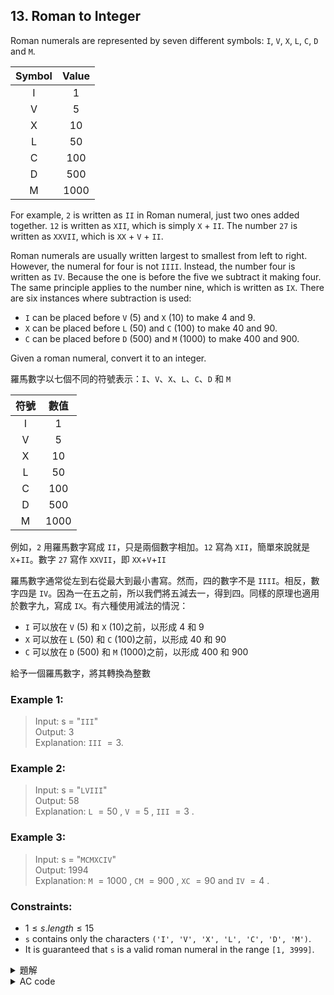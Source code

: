 ## 13. Roman to Integer  

Roman numerals are represented by seven different symbols: `I`, `V`, `X`, `L`, `C`, `D` and `M`.  

| Symbol | Value |
|:------:|:-----:|
|   I    |   1   |
|   V    |   5   |
|   X    |  10   |
|   L    |  50   |
|   C    |  100  |
|   D    |  500  |
|   M    | 1000  |

For example, `2` is written as `II` in Roman numeral, just two ones added together. `12` is written as `XII`, which is simply `X` + `II`. The number `27` is written as `XXVII`, which is `XX` + `V` + `II`.  

Roman numerals are usually written largest to smallest from left to right. However, the numeral for four is not `IIII`. Instead, the number four is written as `IV`. Because the one is before the five we subtract it making four. The same principle applies to the number nine, which is written as `IX`. There are six instances where subtraction is used:  

* `I` can be placed before `V` (5) and `X` (10) to make 4 and 9.  
* `X` can be placed before `L` (50) and `C` (100) to make 40 and 90.  
* `C` can be placed before `D` (500) and `M` (1000) to make 400 and 900.  

Given a roman numeral, convert it to an integer.  

羅馬數字以七個不同的符號表示：`I`、`V`、`X`、`L`、`C`、`D` 和 `M`  

| 符號 | 數值 |
|:----:|:----:|
|  I   |  1   |
|  V   |  5   |
|  X   |  10  |
|  L   |  50  |
|  C   | 100  |
|  D   | 500  |
|  M   | 1000 |

例如，`2` 用羅馬數字寫成 `II`，只是兩個數字相加。`12` 寫為 `XII`，簡單來說就是 `X`+`II`。數字 `27` 寫作 `XXVII`，即 `XX`+`V`+`II`  

羅馬數字通常從左到右從最大到最小書寫。然而，四的數字不是 `IIII`。相反，數字四是 `IV`。因為一在五之前，所以我們將五減去一，得到四。同樣的原理也適用於數字九，寫成 `IX`。有六種使用減法的情況：  

* `I` 可以放在 `V` (5) 和 `X` (10)之前，以形成 4 和 9  
* `X` 可以放在 `L` (50) 和 `C` (100)之前，以形成 40 和 90  
* `C` 可以放在 `D` (500) 和 `M` (1000)之前，以形成 400 和 900  

給予一個羅馬數字，將其轉換為整數  

### Example 1:  

> Input: s = "`III`"  
> Output: $3$  
> Explanation: `III` $= 3$.  

### Example 2:  

> Input: s = "`LVIII`"  
> Output: $58$  
> Explanation: `L` $= 50$ , `V` $= 5$ , `III` $= 3$ .  

### Example 3:  

> Input: s = "`MCMXCIV`"  
> Output: $1994$  
> Explanation: `M` $= 1000$ , `CM` $= 900$ , `XC` $= 90$ and `IV` $= 4$ .  

### Constraints:  

* $1 \leq s.length \leq 15$  
* `s` contains only the characters `('I', 'V', 'X', 'L', 'C', 'D', 'M')`.  
* It is guaranteed that `s` is a valid roman numeral in the range `[1, 3999]`.  

<details>

<summary>題解</summary>

這題比上一題 `一般數字轉換成羅馬數字` 簡單很多  
只要從頭搜索到尾就可以了  
先建立一個字典把字串轉成數字  
如果讀到的數字比上一個大  
那就是相減  
例如：`IV` 就是 `V` 比 `I` 大  
所以就把 $5-1$ 就知道 `IV` 是 $4$ 了  

```cpp
class Solution {
public:
    int trans(char c){
        if(c=='I'){
            return 1;
        }
        else if(c=='V'){
            return 5;
        }
        else if(c=='X'){
            return 10;
        }
        else if(c=='L'){
            return 50;
        }
        else if(c=='C'){
            return 100;
        }
        else if(c=='D'){
            return 500;
        }
        else {
            return 1000;
        }
    }
    
    int romanToInt(string s) {
        int ans=0;
        for(int i=0;i<s.size()-1;i++){
            if(trans(s[i])>=trans(s[i+1])){
                ans+=trans(s[i]);
            }
            else{
                ans-=trans(s[i]);
            }
        }
        ans+=trans(s[s.size()-1]);
        return ans;
    }
};
```

![leet0013_0](https://hackmd.io/_uploads/SkMF1zJn0.png)  

* 空間複雜度： $O(1)$  
* 時間複雜度： $O(N)$  

</details>

<details>

<summary>AC code</summary>

```cpp
class Solution {
public:
    int trans(char c){
        if(c=='I'){
            return 1;
        }
        else if(c=='V'){
            return 5;
        }
        else if(c=='X'){
            return 10;
        }
        else if(c=='L'){
            return 50;
        }
        else if(c=='C'){
            return 100;
        }
        else if(c=='D'){
            return 500;
        }
        else {
            return 1000;
        }
    }
    
    int romanToInt(string s) {
        int ans=0;
        for(int i=0;i<s.size()-1;i++){
            if(trans(s[i])>=trans(s[i+1])){
                ans+=trans(s[i]);
            }
            else{
                ans-=trans(s[i]);
            }
        }
        ans+=trans(s[s.size()-1]);
        return ans;
    }
};
```

</details>
